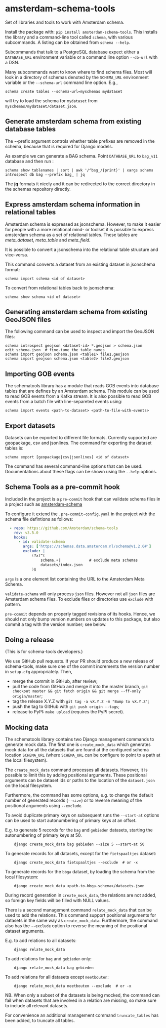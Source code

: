 # amsterdam-schema-tools

Set of libraries and tools to work with Amsterdam schema.

Install the package with: `pip install amsterdam-schema-tools`. This installs
the library and a command-line tool called `schema`, with various subcommands.
A listing can be obtained from `schema --help`.

Subcommands that talk to a PostgreSQL database expect either a `DATABASE_URL`
environment variable or a command line option `--db-url` with a DSN.

Many subcommands want to know where to find schema files. Most will look in a
directory of schemas denoted by the `SCHEMA_URL` environment variable or the
`--schema-url` command line option. E.g.,

    schema create tables --schema-url=myschemas mydataset

will try to load the schema for `mydataset` from
`myschemas/mydataset/dataset.json`.


## Generate amsterdam schema from existing database tables

The --prefix argument controls whether table prefixes are removed in the
schema, because that is required for Django models.

As example we can generate a BAG schema. Point `DATABASE_URL` to `bag_v11` database and then run :

    schema show tablenames | sort | awk '/^bag_/{print}' | xargs schema introspect db bag --prefix bag_ | jq

The **jq** formats it nicely and it can be redirected to the correct directory
in the schemas repository directly.

## Express amsterdam schema information in relational tables

Amsterdam schema is expressed as jsonschema. However, to make it easier for people with a
more relational mind- or toolset it is possible to express amsterdam schema as a set of
relational tables. These tables are *meta_dataset*, *meta_table* and *meta_field*.

It is possible to convert a jsonschema into the relational table structure and vice-versa.

This command converts a dataset from an existing dataset in jsonschema format:

    schema import schema <id of dataset>

To convert from relational tables back to jsonschema:

    schema show schema <id of dataset>


## Generating amsterdam schema from existing GeoJSON files

The following command can be used to inspect and import the GeoJSON files:

    schema introspect geojson <dataset-id> *.geojson > schema.json
    edit schema.json  # fine-tune the table names
    schema import geojson schema.json <table1> file1.geojson
    schema import geojson schema.json <table2> file2.geojson

## Importing GOB events

The schematools library has a module that reads GOB events into database tables that are
defines by an Amsterdam schema. This module can be used to read GOB events from a Kafka stream.
It is also possible to read GOB events from a batch file with line-separeted events using:

    schema import events <path-to-dataset> <path-to-file-with-events>


## Export datasets

Datasets can be exported to different file formats. Currently supported are geopackage,
csv and jsonlines. The command for exporting the dataset tables is:

    schema export [geopackage|csv|jsonlines] <id of dataset>

The command has several command-line options that can be used. Documentations about these
flags can be shown using the `--help` options.


## Schema Tools as a pre-commit hook

Included in the project is a `pre-commit` hook
that can validate schema files
in a project such as [amsterdam-schema](https://github.com/Amsterdam/amsterdam-schema)

To configure it
extend the `.pre-commit-config.yaml`
in the project with the schema file defintions as follows:

```yaml
  - repo: https://github.com/Amsterdam/schema-tools
    rev: v3.5.0
    hooks:
      - id: validate-schema
        args: ['https://schemas.data.amsterdam.nl/schema@v1.2.0#']
        exclude: |
            (?x)^(
                schema.+|             # exclude meta schemas
                datasets/index.json
            )$
```

`args` is a one element list
containing the URL to the Amsterdam Meta Schema.

`validate-schema` will only process `json` files.
However not all `json` files are Amsterdam schema files.
To exclude files or directories use `exclude` with pattern.

`pre-commit` depends on properly tagged revisions of its hooks.
Hence, we should not only bump version numbers on updates to this package,
but also commit a tag with the version number; see below.

## Doing a release

(This is for schema-tools developers.)

We use GitHub pull requests. If your PR should produce a new release of
schema-tools, make sure one of the commit increments the version number in
``setup.cfg`` appropriately. Then,

* merge the commit in GitHub, after review;
* pull the code from GitHub and merge it into the master branch,
  ``git checkout master && git fetch origin && git merge --ff-only origin/master``;
* tag the release X.Y.Z with ``git tag -a vX.Y.Z -m "Bump to vX.Y.Z"``;
* push the tag to GitHub with ``git push origin --tags``;
* release to PyPI: ``make upload`` (requires the PyPI secret).


## Mocking data

The schematools library contains two Django management commands to generate
mock data. The first one is `create_mock_data` which generates mock data for all
the datasets that are found at the configured schema location `SCHEMA_URL`
(where `SCHEMA_URL` can be configure to point to a path at the local filesystem).

The `create_mock_data` command processes all datasets. However, it is possible
to limit this by adding positional arguments. These positional arguments can be
dataset ids or paths to the location of the `dataset.json` on the local filesystem.

Furthermore, the command has some options, e.g. to change
the default number of generated records (`--size`) or to reverse meaning of the positional
arguments using `--exclude`.

To avoid duplicate primary keys on subsequent runs the `--start-at` options can be used
to start autonumbering of primary keys at an offset.

E.g. to generate 5 records for the `bag` and `gebieden` datasets, starting the
autonumbering of primary keys at 50.

```
    django create_mock_data bag gebieden --size 5 --start-at 50
```

To generate records for all datasets, except for the `fietspaaltjes` dataset:

```
    django create_mock_data fietspaaltjes --exclude  # or -x
```

To generate records for the `bbga` dataset, by loading the schema from the local filesystem:

```
    django create_mock_data <path-to-bbga-schema>/datasets.json
```

During record generation in `create_mock_data`, the relations are not added,
so foreign key fields will be filled with NULL values.

There is a second management command `relate_mock_data` that can be used to
add the relations. This command support positional arguments for datasets
in the same way as `create_mock_data`.
Furthermore, the command also has the `--exclude` option to reverse the meaning
of the positional dataset arguments.

E.g. to add relations to all datasets:

```
    django relate_mock_data
```

To add relations for `bag` and `gebieden` only:

```
    django relate_mock_data bag gebieden
```

To add relations for all datasets except `meetbouten`:

```
    django relate_mock_data meetbouten --exclude  # or -x
```

NB. When only a subset of the datasets is being mocked, the command can fail when datasets that
are involved in a relation are missing, so make sure to include all relevant
datasets.

For convenience an additional management command `truncate_tables` has been added,
to truncate all tables.
